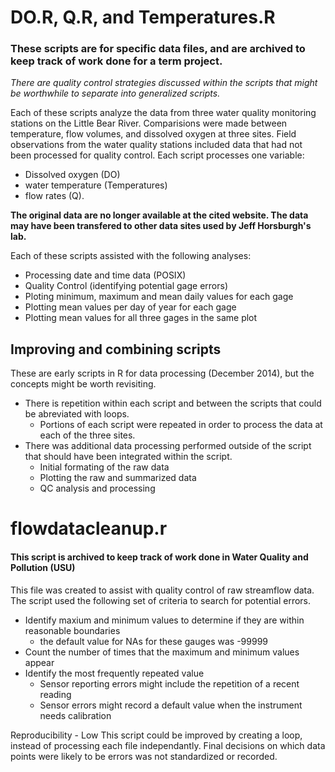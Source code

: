 # DO.R, Q.R, and Temperatures.R
### These scripts are for specific data files, and are archived to keep track of work done for a term project.
*There are quality control strategies discussed within the scripts that might be worthwhile to separate into generalized scripts.*

Each of these scripts analyze the data from three water quality monitoring stations on the Little Bear River.  Comparisions were made between temperature, flow volumes, and dissolved oxygen at three sites.
Field observations from the water quality stations included data that had not been processed for quality control.  Each script processes one variable: 
* Dissolved oxygen (DO)
* water temperature (Temperatures)
* flow rates (Q).

**The original data are no longer available at the cited website.  The data may have been transfered to other data sites used by Jeff Horsburgh's lab.**

Each of these scripts assisted with the following analyses:
* Processing date and time data (POSIX)
* Quality Control (identifying potential gage errors)
* Ploting minimum, maximum and mean daily values for each gage
* Plotting mean values per day of year for each gage
* Plotting mean values for all three gages in the same plot

## Improving and combining scripts
These are early scripts in R for data processing (December 2014), but the concepts might be worth revisiting.
* There is repetition within each script and between the scripts that could be abreviated with loops.
  * Portions of each script were repeated in order to process the data at each of the three sites.
* There was additional data processing performed outside of the script that should have been integrated within the script.
  * Initial formating of the raw data
  * Plotting the raw and summarized data
  * QC analysis and processing
  
# flowdatacleanup.r
#### This script is archived to keep track of work done in Water Quality and Pollution (USU)
This file was created to assist with quality control of raw streamflow data.  The script used the following set of criteria to search for potential errors.
* Identify maxium and minimum values to determine if they are within reasonable boundaries
  * the default value for NAs for these gauges was -99999
* Count the number of times that the maximum and minimum values appear
* Identify the most frequently repeated value
  * Sensor reporting errors might include the repetition of a recent reading
  * Sensor errors might record a default value when the instrument needs calibration

Reproducibility - Low
This script could be improved by creating a loop, instead of processing each file independantly.  Final decisions on which data points were likely to be errors was not standardized or recorded.  
